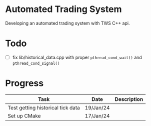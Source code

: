 # Automated Trading System
Developing an automated trading system with TWS C++ api.

# Todo
- [ ] fix lib/historical_data.cpp with proper `pthread_cond_wait()` and `pthread_cond_signal()`

# Progress
| Task | Date | Description |
|------|---|---|
|Test getting historical tick data| 19/Jan/24| |
|Set up CMake| 17/Jan/24 | |